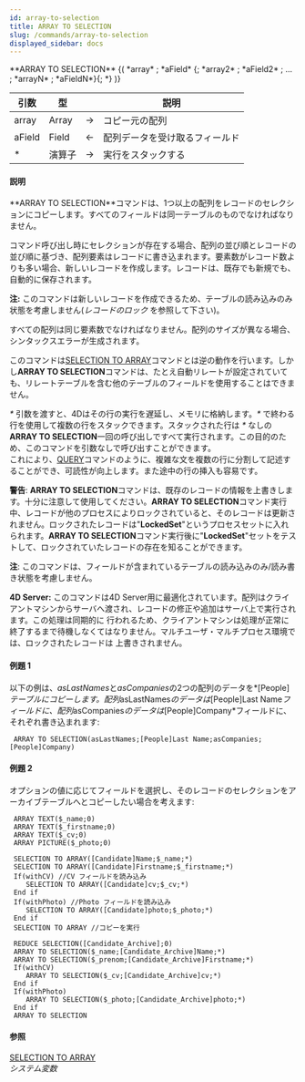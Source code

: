 ```yaml
---
id: array-to-selection
title: ARRAY TO SELECTION
slug: /commands/array-to-selection
displayed_sidebar: docs
---
```


<!--REF #_command_.ARRAY TO SELECTION.Syntax-->**ARRAY TO SELECTION** {( *array* ; *aField* {; *array2* ; *aField2* ; ... ; *arrayN* ; *aFieldN*}{; *} )}<!-- END REF-->
<!--REF #_command_.ARRAY TO SELECTION.Params-->
| 引数 | 型 |  | 説明 |
| --- | --- | --- | --- |
| array | Array | &#8594;  | コピー元の配列 |
| aField | Field | &#8592; | 配列データを受け取るフィールド |
| * | 演算子 | &#8594;  | 実行をスタックする |

<!-- END REF-->

#### 説明 

<!--REF #_command_.ARRAY TO SELECTION.Summary-->**ARRAY TO SELECTION**コマンドは、1つ以上の配列をレコードのセレクションにコピーします。<!-- END REF-->すべてのフィールドは同一テーブルのものでなければなりません。 

コマンド呼び出し時にセレクションが存在する場合、配列の並び順とレコードの並び順に基づき、配列要素はレコードに書き込まれます。要素数がレコード数よりも多い場合、新しいレコードを作成します。レコードは、既存でも新規でも、自動的に保存されます。

**注:** このコマンドは新しいレコードを作成できるため、テーブルの読み込みのみ状態を考慮しません(*レコードのロック* を参照して下さい)。

すべての配列は同じ要素数でなければなりません。配列のサイズが異なる場合、シンタックスエラーが生成されます。

このコマンドは[SELECTION TO ARRAY](selection-to-array.md)コマンドとは逆の動作を行います。しかし**ARRAY TO SELECTION**コマンドは、たとえ自動リレートが設定されていても、リレートテーブルを含む他のテーブルのフィールドを使用することはできません。

*\** 引数を渡すと、4Dはその行の実行を遅延し、メモリに格納します。*\** で終わる行を使用して複数の行をスタックできます。スタックされた行は *\** なしの**ARRAY TO SELECTION**一回の呼び出しですべて実行されます。この目的のため、このコマンドを引数なしで呼び出すことができます。  
これにより、[QUERY](query.md)コマンドのように、複雑な文を複数の行に分割して記述することができ、可読性が向上します。また途中の行の挿入も容易です。 

**警告**: **ARRAY TO SELECTION**コマンドは、既存のレコードの情報を上書きします。十分に注意して使用してください。**ARRAY TO SELECTION**コマンド実行中、レコードが他のプロセスによりロックされていると、そのレコードは更新されません。ロックされたレコードは"**LockedSet**"というプロセスセットに入れられます。**ARRAY TO SELECTION**コマンド実行後に"**LockedSet**"セットをテストして、ロックされていたレコードの存在を知ることができます。

**注**: このコマンドは、フィールドが含まれているテーブルの読み込みのみ/読み書き状態を考慮しません。

**4D Server:** このコマンドは4D Server用に最適化されています。配列はクライアントマシンからサーバへ渡され、レコードの修正や追加はサーバ上で実行されます。この処理は同期的に 行われるため、クライアントマシンは処理が正常に終了するまで待機しなくてはなりません。マルチユーザ・マルチプロセス環境では、ロックされたレコードは 上書きされません。

#### 例題 1 

以下の例は、*asLastNames*と*asCompanies*の2つの配列のデータを*\[People\]*テーブルにコピーします。配列*asLastNames*のデータは*\[People\]Last Name*フィールドに、配列*asCompanies*のデータは*\[People\]Company*フィールドに、それぞれ書き込まれます:

```4d
 ARRAY TO SELECTION(asLastNames;[People]Last Name;asCompanies;[People]Company)
```

#### 例題 2 

オプションの値に応じてフィールドを選択し、そのレコードのセレクションをアーカイブテーブルへとコピーしたい場合を考えます:

```4d
 ARRAY TEXT($_name;0)
 ARRAY TEXT($_firstname;0)
 ARRAY TEXT($_cv;0)
 ARRAY PICTURE($_photo;0)
 
 SELECTION TO ARRAY([Candidate]Name;$_name;*)
 SELECTION TO ARRAY([Candidate]Firstname;$_firstname;*)
 If(withCV) //CV フィールドを読み込み
    SELECTION TO ARRAY([Candidate]cv;$_cv;*)
 End if
 If(withPhoto) //Photo フィールドを読み込み
    SELECTION TO ARRAY([Candidate]photo;$_photo;*)
 End if
 SELECTION TO ARRAY //コピーを実行
 
 REDUCE SELECTION([Candidate_Archive];0)
 ARRAY TO SELECTION($_name;[Candidate_Archive]Name;*)
 ARRAY TO SELECTION($_prenom;[Candidate_Archive]Firstname;*)
 If(withCV)
    ARRAY TO SELECTION($_cv;[Candidate_Archive]cv;*)
 End if
 If(withPhoto)
    ARRAY TO SELECTION($_photo;[Candidate_Archive]photo;*)
 End if
 ARRAY TO SELECTION
```

#### 参照 

[SELECTION TO ARRAY](selection-to-array.md)  
*システム変数*  
